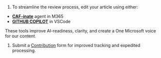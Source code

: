 1. To streamline the review process, edit your article using either:
 - [**CAF-inate**](https://m365.cloud.microsoft/chat/?titleId=T_823b84f1-27a7-03da-b436-25c35ae8c4b1) agent in M365
 - [**GITHUB COPILOT**](https://learn.microsoft.com/en-us/help/contribute/patterns-practices-content/caf-contributions) in VSCode

  These tools improve AI-readiness, clarity, and create a One Microsoft voice for our content.
 
1. Submit a [Contribution](https://forms.office.com/Pages/ResponsePage.aspx?id=v4j5cvGGr0GRqy180BHbRxxUz-ZV53lLrgTaBjGRmtBUMkhJWUFPREJYUlFHNDVONUsxQ0VZOTFRTS4u) form for improved tracking and expedited processing.


